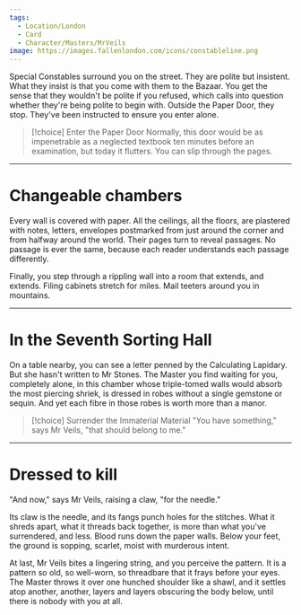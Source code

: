 ```yaml
---
tags:
  - Location/London
  - Card
  - Character/Masters/MrVeils
image: https://images.fallenlondon.com/icons/constableline.png
---
```

Special Constables surround you on the street. They are polite but insistent. What they insist is that you come with them to the Bazaar. You get the sense that they wouldn't be polite if you refused, which calls into question whether they're being polite to begin with. Outside the Paper Door, they stop. They've been instructed to ensure you enter alone.


> [!choice] Enter the Paper Door
> Normally, this door would be as impenetrable as a neglected textbook ten minutes before an examination, but today it flutters. You can slip through the pages.

---

# Changeable chambers

Every wall is covered with paper. All the ceilings, all the floors, are plastered with notes, letters, envelopes postmarked from just around the corner and from halfway around the world. Their pages turn to reveal passages. No passage is ever the same, because each reader understands each passage differently.

Finally, you step through a rippling wall into a room that extends, and extends. Filing cabinets stretch for miles. Mail teeters around you in mountains.

---

# In the Seventh Sorting Hall

On a table nearby, you can see a letter penned by the Calculating Lapidary. But she hasn't written to Mr Stones. The Master you find waiting for you, completely alone, in this chamber whose triple-tomed walls would absorb the most piercing shriek, is dressed in robes without a single gemstone or sequin. And yet each fibre in those robes is worth more than a manor.

> [!choice] Surrender the Immaterial Material
> "You have something," says Mr Veils, "that should belong to me."

---

# Dressed to kill

"And now," says Mr Veils, raising a claw, "for the needle."

Its claw is the needle, and its fangs punch holes for the stitches. What it shreds apart, what it threads back together, is more than what you've surrendered, and less. Blood runs down the paper walls. Below your feet, the ground is sopping, scarlet, moist with murderous intent.

At last, Mr Veils bites a lingering string, and you perceive the pattern. It is a pattern so old, so well-worn, so threadbare that it frays before your eyes. The Master throws it over one hunched shoulder like a shawl, and it settles atop another, another, layers and layers obscuring the body below, until there is nobody with you at all.